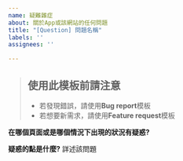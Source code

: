 ```yaml
---
name: 疑難雜症
about: 關於App或該網站的任何問題
title: "[Question] 問題名稱"
labels: ''
assignees: ''

---
```


> ## 使用此模板前請注意
> - 若發現錯誤，請使用**Bug report**模板
> - 若想要新需求，請使用**Feature request**模板

**在哪個頁面或是哪個情況下出現的狀況有疑惑?**

**疑惑的點是什麼?**
詳述該問題
